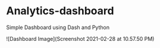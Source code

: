 # Analytics-dashboard
Simple Dashboard using Dash and Python 

![Dashboard Image](Screenshot 2021-02-28 at 10.57.50 PM)
